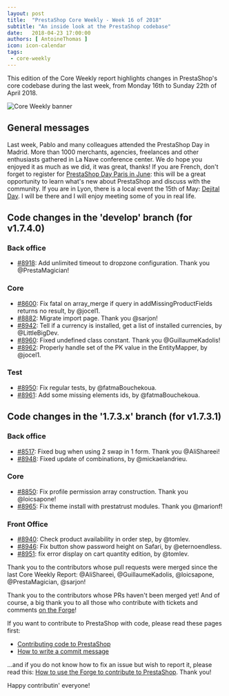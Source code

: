 ```yaml
---
layout: post
title:  "PrestaShop Core Weekly - Week 16 of 2018"
subtitle: "An inside look at the PrestaShop codebase"
date:   2018-04-23 17:00:00
authors: [ AntoineThomas ]
icon: icon-calendar
tags:
 - core-weekly
---
```


This edition of the Core Weekly report highlights changes in PrestaShop's core codebase during the last week, from Monday 16th to Sunday 22th of April 2018.

![Core Weekly banner](/assets/images/2017/04/core_weekly_banner.jpg)


## General messages

Last week, Pablo and many colleagues attended the PrestaShop Day in Madrid. More than 1000 merchants, agencies, freelances and other enthusiasts gathered in La Nave conference center. We do hope you enjoyed it as much as we did, it was great, thanks! If you are French, don't forget to register for [PrestaShop Day Paris in June](https://prestashopday.com/fr/): this will be a great opportunity to learn what's new about PrestaShop and discuss with the community. If you are in Lyon, there is a local event the 15th of May: [Dejital Day](https://dejital.itis-commerce.com/). I will be there and I will enjoy meeting some of you in real life.


## Code changes in the 'develop' branch (for v1.7.4.0)

### Back office

* [#8918](https://github.com/PrestaShop/PrestaShop/pull/8918): Add unlimited timeout to dropzone configuration. Thank you @PrestaMagician!


### Core

* [#8600](https://github.com/PrestaShop/PrestaShop/pull/8600): Fix fatal on array_merge if query in addMissingProductFields returns no result, by @jocel1.
* [#8882](https://github.com/PrestaShop/PrestaShop/pull/8882): Migrate import page. Thank you @sarjon!
* [#8942](https://github.com/PrestaShop/PrestaShop/pull/8942): Tell if a currency is installed, get a list of installed currencies, by @LittleBigDev.
* [#8960](https://github.com/PrestaShop/PrestaShop/pull/8960): Fixed undefined class constant. Thank you @GuillaumeKadolis!
* [#8962](https://github.com/PrestaShop/PrestaShop/pull/8962): Properly handle set of the PK value in the EntityMapper, by @jocel1.


### Test

* [#8950](https://github.com/PrestaShop/PrestaShop/pull/8950): Fix regular tests, by @fatmaBouchekoua.
* [#8961](https://github.com/PrestaShop/PrestaShop/pull/8961): Add some missing elements ids, by @fatmaBouchekoua.


## Code changes in the '1.7.3.x' branch (for v1.7.3.1)

### Back office

* [#8517](https://github.com/PrestaShop/PrestaShop/pull/8517): Fixed bug when using 2 swap in 1 form. Thank you @AliShareei!
* [#8948](https://github.com/PrestaShop/PrestaShop/pull/8948): Fixed update of combinations, by @mickaelandrieu.


### Core

* [#8850](https://github.com/PrestaShop/PrestaShop/pull/8850): Fix profile permission array construction. Thank you @loicsapone!
* [#8965](https://github.com/PrestaShop/PrestaShop/pull/8965): Fix theme install with prestatrust modules. Thank you @marionf!


### Front Office

* [#8940](https://github.com/PrestaShop/PrestaShop/pull/8940): Check product availability in order step, by @tomlev.
* [#8946](https://github.com/PrestaShop/PrestaShop/pull/8946): Fix button show password height on Safari, by @eternoendless.
* [#8951](https://github.com/PrestaShop/PrestaShop/pull/8951): fix error display on cart quantity edition, by @tomlev.


Thank you to the contributors whose pull requests were merged since the last Core Weekly Report: @AliShareei, @GuillaumeKadolis, @loicsapone, @PrestaMagician, @sarjon!

Thank you to the contributors whose PRs haven't been merged yet! And of course, a big thank you to all those who contribute with tickets and comments [on the Forge](http://forge.prestashop.com/)!

If you want to contribute to PrestaShop with code, please read these pages first:

 * [Contributing code to PrestaShop](http://doc.prestashop.com/display/PS16/Contributing+code+to+PrestaShop)
 * [How to write a commit message](http://doc.prestashop.com/display/PS16/How+to+write+a+commit+message)

...and if you do not know how to fix an issue but wish to report it, please read this: [How to use the Forge to contribute to PrestaShop](http://doc.prestashop.com/display/PS16/How+to+use+the+Forge+to+contribute+to+PrestaShop). Thank you!

Happy contributin' everyone!
